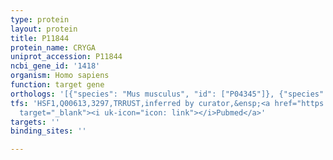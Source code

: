```yaml
---
type: protein
layout: protein
title: P11844
protein_name: CRYGA
uniprot_accession: P11844
ncbi_gene_id: '1418'
organism: Homo sapiens
function: target gene
orthologs: '[{"species": "Mus musculus", "id": ["P04345"]}, {"species": "Rattus norvegicus", "id": ["P10065"]}]'
tfs: 'HSF1,Q00613,3297,TRRUST,inferred by curator,&ensp;<a href="https://www.ncbi.nlm.nih.gov/pubmed/?term=19250318%5Buid%5D+OR+29087512%5Buid%5D"
  target="_blank"><i uk-icon="icon: link"></i>Pubmed</a>'
targets: ''
binding_sites: ''

---
```

